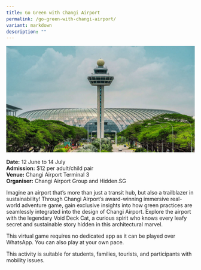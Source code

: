 ```yaml
---
title: Go Green with Changi Airport
permalink: /go-green-with-changi-airport/
variant: markdown
description: ""
---
```

![Photo of Changi Airport control tower](/images/Initiatives/Changi_Airport_Group_Go_Green.jpg)

**Date:** 12 June to 14 July<br>
**Admission:** $12 per adult/child pair <br>
**Venue:** Changi Airport Terminal 3 <br>
**Organiser:** Changi Airport Group and Hidden.SG

Imagine an airport that’s more than just a transit hub, but also a trailblazer in sustainability! Through Changi Airport’s award-winning immersive real-world adventure game, gain exclusive insights into how green practices are seamlessly integrated into the design of Changi Airport. Explore the airport with the legendary Void Deck Cat, a curious spirit who knows every leafy secret and sustainable story hidden in this architectural marvel. 

This virtual game requires no dedicated app as it can be played over WhatsApp. You can also play at your own pace. 

This activity is suitable for students, families, tourists, and participants with mobility issues.

<a class="btn-link" target="_blank" href="https://hidden.sg/products/go-green-with-changi-airport"><img src="/images/gogreensg_website-32.png"></a>

<style>
	.btn-link {
		display: none;
	}
	a.btn-link[target="_blank"]:after {
	display: none;
}
	.btn-link > img {
		width: 100%;
	}
	
</style>